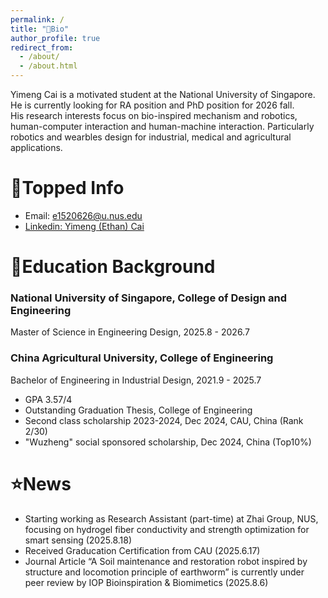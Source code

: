 ```yaml
---
permalink: /
title: "👤Bio"
author_profile: true
redirect_from: 
  - /about/
  - /about.html
---
```


Yimeng Cai is a motivated student at the National University of Singapore. He is currently looking for RA position and PhD position for 2026 fall.  
His research interests focus on bio-inspired mechanism and robotics, human-computer interaction and human-machine interaction. Particularly robotics and wearbles design for industrial, medical and agricultural applications.

📍Topped Info
======
* Email: e1520626@u.nus.edu
* [Linkedin: Yimeng (Ethan) Cai](https://www.linkedin.com/in/yimeng-cai-a52319357?utm_source=share&utm_campaign=share_via&utm_content=profile&utm_medium=android_app)


📖Education Background
======
### **National University of Singapore, College of Design and Engineering**
Master of Science in Engineering Design, 2025.8 - 2026.7

### **China Agricultural University, College of Engineering**
Bachelor of Engineering in Industrial Design, 2021.9 - 2025.7
* GPA 3.57/4
* Outstanding Graduation Thesis, College of Engineering
* Second class scholarship 2023-2024,  Dec 2024, CAU, China (Rank 2/30)
* "Wuzheng" social sponsored scholarship, Dec 2024, China (Top10%)


⭐️News
======
* Starting working as Research Assistant (part-time) at Zhai Group, NUS, focusing on hydrogel fiber conductivity and strength optimization for smart sensing (2025.8.18)
* Received Graducation Certification from CAU (2025.6.17)
* Journal Article “A Soil maintenance and restoration robot inspired by structure and locomotion principle of earthworm” is currently under peer review by IOP Bioinspiration & Biomimetics (2025.8.6)
